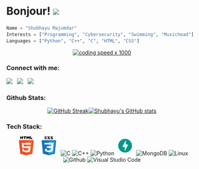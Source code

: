 # Bonjour! <img src="https://raw.githubusercontent.com/MartinHeinz/MartinHeinz/master/wave.gif" width="30px">

```python
Name = "Shubhayu Majumdar"
Interests = ["Programming", "Cybersecurity", "Swimming", "Musichead"]
Languages = ["Python", "C++", "C", "HTML", "CSS"]
```
<div align=center>
  
[![coding speed x 1000](/images/tenor.gif)](https://github.com/shubhayu-64)
</div>


### Connect with me:
<div align=left>

<a href="https://twitter.com/shubhayu64" alt="@shubhayu64 twitter"><img src="https://img.icons8.com/color/48/000000/twitter--v1.png" ></a> &nbsp;
<a href="https://www.linkedin.com/in/shubhayumajumdar/" alt="Shubhayu Majumdar | LinkedIn"><img src="https://img.icons8.com/fluent/48/000000/linkedin.png" ></a> &nbsp;
<a href="https://www.instagram.com/shubhayu.majumdar/" alt="shubhayu.majumdar | Instagram"><img src="https://img.icons8.com/fluent/48/000000/instagram-new.png" ></a> &nbsp;
</div>

### Github Stats:
<div align=center>

[![GitHub Streak](http://github-readme-streak-stats.herokuapp.com?user=shubhayu-64&theme=gruvbox&hide_border=true&fire=fcce00&ring=fcce00)](https://github.com/shubhayu-64)[![Shubhayu's GitHub stats](https://github-readme-stats-shubhayu-64.vercel.app/api?username=shubhayu-64&show_icons=true&theme=gruvbox&hide_border=true)](https://github.com/shubhayu-64)
</div>

### Tech Stack:
<div align=center>  

<img src="https://raw.githubusercontent.com/github/explore/80688e429a7d4ef2fca1e82350fe8e3517d3494d/topics/html/html.png" title="HTML" height=50 width=55>
<img src="https://raw.githubusercontent.com/github/explore/80688e429a7d4ef2fca1e82350fe8e3517d3494d/topics/css/css.png" title="CSS" height=50 width=55>
<img src="https://img.icons8.com/color/50/000000/c-programming.png" title="C" >
<img src="https://img.icons8.com/color/48/000000/c-plus-plus-logo.png" title="C++" >
<img src="https://img.icons8.com/color/48/000000/python.png" title="Python" >
<img src="./images/fastapi.png" title="FastAPI" height=50 width=50>
<img src="https://img.icons8.com/color/48/000000/mongodb.png" title="MongoDB" >
<img src="https://img.icons8.com/color/48/000000/linux.png" title="Linux" >
<img src="https://img.icons8.com/color/48/000000/github--v1.png" title="Github" >
<img src="https://img.icons8.com/color/48/000000/visual-studio-code-2019.png" title="Visual Studio Code" >
</div>
<!--
**shubhayu-64/shubhayu-64** is a ✨ _special_ ✨ repository because its `README.md` (this file) appears on your GitHub profile.

Here are some ideas to get you started:

- 🔭 I’m currently working on ...
- 🌱 I’m currently learning ...
- 👯 I’m looking to collaborate on ...
- 🤔 I’m looking for help with ...
- 💬 Ask me about ...
- 📫 How to reach me: ...
- 😄 Pronouns: ...
- ⚡ Fun fact: ...
-->
